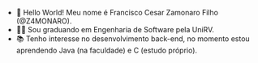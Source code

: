 - 👋 Hello World! Meu nome é Francisco Cesar Zamonaro Filho (@Z4MONARO).
- 👩‍🎓 Sou graduando em Engenharia de Software pela UniRV.
- 📚 Tenho interesse no desenvolvimento back-end, no momento estou aprendendo Java (na faculdade) e C (estudo próprio).

